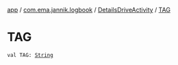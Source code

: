 [app](../../index.md) / [com.ema.jannik.logbook](../index.md) / [DetailsDriveActivity](index.md) / [TAG](./-t-a-g.md)

# TAG

`val TAG: `[`String`](https://kotlinlang.org/api/latest/jvm/stdlib/kotlin/-string/index.html)